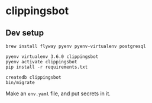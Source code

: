 # clippingsbot

## Dev setup

```
brew install flyway pyenv pyenv-virtualenv postgresql

pyenv virtualenv 3.6.0 clippingsbot
pyenv activate clippingsbot
pip install -r requirements.txt

createdb clippingsbot
bin/migrate
```

Make an `env.yaml` file, and put secrets in it.
